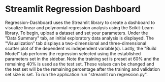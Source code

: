 # Streamlit Regression Dashboard

Regression-Dashboard uses the Streamlit library to create a dashboard to visualize linear and polynomial regression analysis using the Scikit-Learn library.  To begin, upload a dataset
and set your parameters.  Under the "Data Summary" tab, an initial exploratory data analysis is displayed.  The "Visualization" tab displays a 
two-dimensional and three-dimensional scatter plot of the dependent vs independent variable(s).  Lastly, the "Build Model" tab performs the regression 
selected using the established parameters set in the sidebar.  Note the training set is preset at 60% and the remaining 40% is used as the test set.
These values can be changed and the test set will be the remaining percentage after the training and validation set size is set.  To run the application 
run "streamlit run regression.py".  
